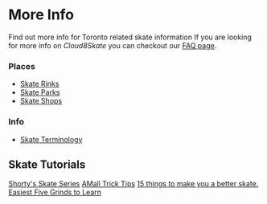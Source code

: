 # More Info

Find out more info for Toronto related skate information
If you are looking for more info on _Cloud8Skate_ you can checkout our [FAQ page](https://cloud8skate.com/faq).

### Places

- <a href="https://cloud8skate.com/more/skate-rinks">Skate Rinks</a>
- <a href="https://cloud8skate.com/more/skateparks">Skate Parks</a>
- <a href="https://cloud8skate.com/more/skate-shops">Skate Shops</a>

### Info

- <a href="https://cloud8skate.com/more/skate-terminology">Skate Terminology</a>

## Skate Tutorials

[Shorty's Skate Series](https://www.youtube.com/@ShortysSkateSeries)
[AMall Trick Tips](https://www.youtube.com/playlist?list=PLDNzpTyOzLmqUKQwb4l-uJz894-m93u6E)
[15 things to make you a better skate.](https://www.youtube.com/watch?v=L8Gs_eyIPFA&t=51s)
[Easiest Five Grinds to Learn](https://www.youtube.com/watch?v=6ciZnbMA7Xo)
